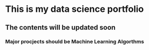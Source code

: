 # This is my data science portfolio
## The contents will be updated soon
### Major procjects should be Machine Learning Algorthms
